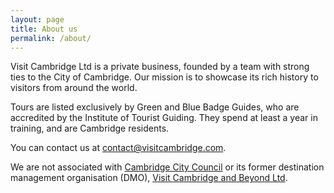 ```yaml
---
layout: page
title: About us
permalink: /about/
---
```


Visit Cambridge Ltd is a private business, founded by a team with strong ties to the City of Cambridge. Our mission is to showcase its rich history to visitors from around the world.

Tours are listed exclusively by Green and Blue Badge Guides, who are accredited by the Institute of Tourist Guiding. They spend at least a year in training, and are Cambridge residents.

You can contact us at <a class="primary-color" href="mailto:{{ site.email }}" >contact@visitcambridge.com</a>.

We are not associated with <a class="primary-color" href="https://www.cambridge.gov.uk/" target="_blank">Cambridge City Council<a> or its former destination management organisation (DMO), <a class="primary-color" href="https://www.visitcambridge.org/" target="_blank">Visit Cambridge and Beyond Ltd</a>. 

<div style="width:100%; height: 120px;"></div>